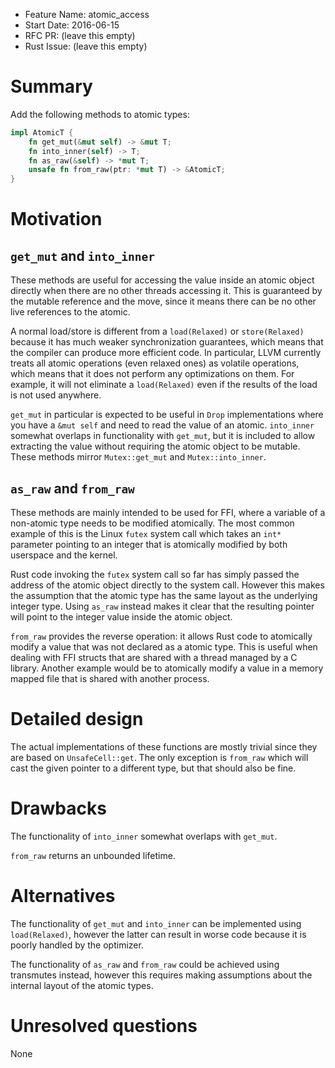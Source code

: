 - Feature Name: atomic_access
- Start Date: 2016-06-15
- RFC PR: (leave this empty)
- Rust Issue: (leave this empty)

# Summary
[summary]: #summary

Add the following methods to atomic types:

```rust
impl AtomicT {
    fn get_mut(&mut self) -> &mut T;
    fn into_inner(self) -> T;
    fn as_raw(&self) -> *mut T;
    unsafe fn from_raw(ptr: *mut T) -> &AtomicT;
}
```

# Motivation
[motivation]: #motivation

## `get_mut` and `into_inner`

These methods are useful for accessing the value inside an atomic object directly when there are no other threads accessing it. This is guaranteed by the mutable reference and the move, since it means there can be no other live references to the atomic.

A normal load/store is different from a `load(Relaxed)` or `store(Relaxed)` because it has much weaker synchronization guarantees, which means that the compiler can produce more efficient code. In particular, LLVM currently treats all atomic operations (even relaxed ones) as volatile operations, which means that it does not perform any optimizations on them. For example, it will not eliminate a `load(Relaxed)` even if the results of the load is not used anywhere.

`get_mut` in particular is expected to be useful in `Drop` implementations where you have a `&mut self` and need to read the value of an atomic. `into_inner` somewhat overlaps in functionality with `get_mut`, but it is included to allow extracting the value without requiring the atomic object to be mutable. These methods mirror `Mutex::get_mut` and `Mutex::into_inner`.

## `as_raw` and `from_raw`

These methods are mainly intended to be used for FFI, where a variable of a non-atomic type needs to be modified atomically. The most common example of this is the Linux `futex` system call which takes an `int*` parameter pointing to an integer that is atomically modified by both userspace and the kernel.

Rust code invoking the `futex` system call so far has simply passed the address of the atomic object directly to the system call. However this makes the assumption that the atomic type has the same layout as the underlying integer type. Using `as_raw` instead makes it clear that the resulting pointer will point to the integer value inside the atomic object.

`from_raw` provides the reverse operation: it allows Rust code to atomically modify a value that was not declared as a atomic type. This is useful when dealing with FFI structs that are shared with a thread managed by a C library. Another example would be to atomically modify a value in a memory mapped file that is shared with another process.

# Detailed design
[design]: #detailed-design

The actual implementations of these functions are mostly trivial since they are based on `UnsafeCell::get`. The only exception is `from_raw` which will cast the given pointer to a different type, but that should also be fine.

# Drawbacks
[drawbacks]: #drawbacks

The functionality of `into_inner` somewhat overlaps with `get_mut`.

`from_raw` returns an unbounded lifetime.

# Alternatives
[alternatives]: #alternatives

The functionality of `get_mut` and `into_inner` can be implemented using `load(Relaxed)`, however the latter can result in worse code because it is poorly handled by the optimizer.

The functionality of `as_raw` and `from_raw` could be achieved using transmutes instead, however this requires making assumptions about the internal layout of the atomic types.

# Unresolved questions
[unresolved]: #unresolved-questions

None

